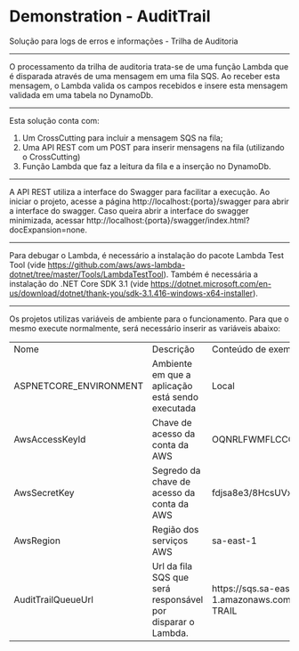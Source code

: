 # Demonstration - AuditTrail

Solução para logs de erros e informações - Trilha de Auditoria
<hr />

O processamento da trilha de auditoria trata-se de uma função Lambda que é disparada através de uma mensagem em uma fila SQS.
Ao receber esta mensagem, o Lambda valida os campos recebidos e insere esta mensagem validada em uma tabela no DynamoDb.
<hr />

Esta solução conta com:

1. Um CrossCutting para incluir a mensagem SQS na fila; 
2. Uma API REST com um POST para inserir mensagens na fila (utilizando o CrossCutting)
3. Função Lambda que faz a leitura da fila e a inserção no DynamoDb.
<hr />

A API REST utiliza a interface do Swagger para facilitar a execução.
Ao iniciar o projeto, acesse a página http://localhost:{porta}/swagger para abrir a interface do swagger.
Caso queira abrir a interface do swagger minimizada, acessar http://localhost:{porta}/swagger/index.html?docExpansion=none.
<hr />

Para debugar o Lambda, é necessário a instalação do pacote Lambda Test Tool (vide https://github.com/aws/aws-lambda-dotnet/tree/master/Tools/LambdaTestTool).
Também é necessária a instalação do .NET Core SDK 3.1 (vide https://dotnet.microsoft.com/en-us/download/dotnet/thank-you/sdk-3.1.416-windows-x64-installer).
<hr />

Os projetos utilizas variáveis de ambiente para o funcionamento. 
Para que o mesmo execute normalmente, será necessário inserir as variáveis abaixo: 

<table>
  <theader>
    <td>Nome</td>
    <td>Descrição</td>
    <td>Conteúdo de exemplo</td>
  </theader>
  <tr>
    <td>ASPNETCORE_ENVIRONMENT</td>
    <td>Ambiente em que a aplicação está sendo executada</td>
    <td>Local</td>
  </tr>
  <tr>
    <td>AwsAccessKeyId</td>
    <td>Chave de acesso da conta da AWS</td>
    <td>OQNRLFWMFLCCGFJMGETU</td>
  </tr>
  <tr>
    <td>AwsSecretKey</td>
    <td>Segredo da chave de acesso da conta da AWS</td>
    <td>fdjsa8e3/8HcsUVxaQB8QUFnRPfa5PhEVK2U+qIf</td>
  </tr>
  <tr>
    <td>AwsRegion</td>
    <td>Região dos serviços AWS</td>
    <td>sa-east-1</td>
  </tr>
  <tr>
    <td>AuditTrailQueueUrl</td>
    <td>Url da fila SQS que será responsável por disparar o Lambda.</td>
    <td>https://sqs.sa-east-1.amazonaws.com/257893541578/AUDIT-TRAIL</td>
  </tr>
</table>
